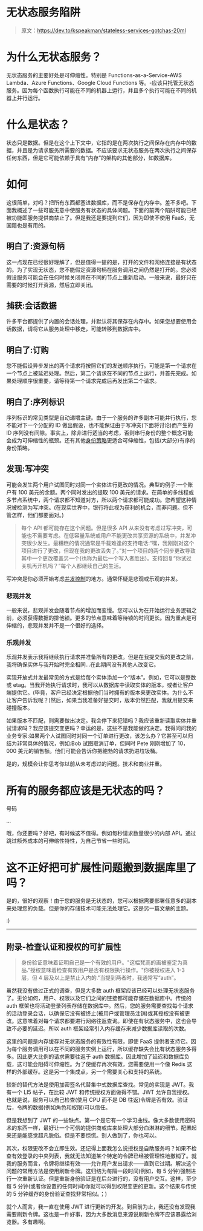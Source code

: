 # 无状态服务陷阱

> 原文：<https://dev.to/kspeakman/stateless-services-gotchas-20ml>

# 为什么无状态服务？

无状态服务的主要好处是可伸缩性。特别是 Functions-as-a-Service-AWS Lambda、Azure Functions、Google Cloud Functions 等。-应该只托管无状态服务。因为每个函数执行可能在不同的机器上运行，并且多个执行可能在不同的机器上并行运行。

# 什么是状态？

状态只是数据。但是在这个上下文中，它指的是在两次执行之间保存在内存中的数据，并且是为请求服务所需要的数据。不应该要求无状态服务在两次执行之间保存任何东西，但是它可能依赖于具有“内存”的架构的其他部分，如数据库。

# 如何

这很简单，对吗？把所有东西都塞进数据库，而不是保存在内存中。差不多吧。下面我概述了一些可能无意中使服务有状态的具体问题。下面的前两个陷阱可能已经被功能即服务提供商禁止了。但是我还是要提到它们，因为即使不使用 FaaS，无国籍也是有用的。

## 明白了:资源句柄

这一点现在已经很好理解了，但是值得一提的是，打开的文件和网络连接是有状态的。为了实现无状态，您不能假定资源句柄在服务调用之间仍然是打开的。您必须假设服务可能会在任何时候关闭并在不同的节点上重新启动。一般来说，最好只在需要的时候打开资源，然后立即关闭。

## 捕获:会话数据

许多平台都提供了内置的会话处理，并默认将其保存在内存中。如果您想要使用会话数据，请将它从服务处理中移走，可能转移到数据库中。

## 明白了:订购

您不能假设异步发出的两个请求将按照它们的发送顺序执行。可能是第一个请求在一个节点上被延迟处理。然后，第二个请求在不同的节点上运行，并首先完成。如果处理顺序很重要，请等待第一个请求完成后再发出第二个请求。

## 明白了:序列标识

序列标识的常见类型是自动递增主键。由于一个服务的许多副本可能并行执行，您不能对下一个分配的 ID 做出假设，也不能保证由于写冲突(下面将讨论)而产生的 ID 序列没有间隙。事实上，除非进行适当的考虑，否则串行身份的整个概念可能会成为可伸缩性的瓶颈。还有其他[身份策略](https://softwareengineering.stackexchange.com/questions/301620/why-do-some-prominent-web-sites-use-alphanumeric-strings-for-resource-ids-instea/301641#301641)更适合可伸缩性，包括(大部分)有序的身份策略。

## 发现:写冲突

可能会发生两个用户试图同时对同一个实体进行更改的情况。典型的例子:一个账户有 100 美元的余额。两个同时发出的提取 100 美元的请求。在简单的多线程或多节点系统中，两个请求都不知道对方，所以两个请求都可能成功。您希望这种情况被检测为写冲突。(在现实世界中，银行将此视为获利的机会，而非问题。但不管怎样，他们都要面对。)

> 每个 API 都可能存在这个问题。但是很多 API 从来没有考虑过写冲突，可能也不需要考虑。在低容量系统或用户不能更改共享资源的系统中，并发冲突很少发生。最糟糕的情况通常是千载难逢的支持电话:“嘿，我刚刚对这个项目进行了更改，但现在我的更改丢失了。”对一个项目的两个同步更改导致其中一个更改覆盖另一个(也称为最后一个写入者胜出)。支持回复“你试过关机再开机吗？”每个人都继续自己的生活。

写冲突是你必须开始考虑[并发控制](https://en.wikipedia.org/wiki/Concurrency_control)的地方。通常怀疑是悲观或乐观的并发。

### 悲观并发

一般来说，悲观并发会随着节点的增加而变慢。您可以认为在开始运行业务逻辑之前，必须获得数据的排他锁。更多的节点意味着等待锁的时间更长。因为重点是可伸缩的，悲观并发并不是一个很好的选择。

### 乐观并发

乐观并发表示我将继续执行请求并准备所有的更改。但是在我提交我的更改之前，我将确保实体与我开始时完全相同...在此期间没有其他人改变它。

实现开放式并发最常见的方式是给每个实体添加一个“版本”。例如，它可以是整数或 etag。当我开始执行请求时，我可以从数据库中读取实体的版本，或者让客户端提供它。(毕竟，客户已经决定根据他们当时拥有的版本来更改实体。为什么不让客户告诉我呢？)然后，如果当我准备好提交时，版本仍然匹配，我就用提交来碰撞版本。

如果版本不匹配，则需要做出决定。我会停下来犯错吗？我应该重新读取实体并重试请求吗？我应该提交变更吗？幸运的是，这些不是我能做的决定。我得问问我的业务专家:如果两个人试图同时对同一个订单进行更改，该怎么办？它甚至可以归结为非常具体的情况，例如:Bob 试图取消订单，但同时 Pete 刚刚增加了 10，000 美元的销售额。他们可能会告诉你把鲍勃的请求扔进垃圾桶。

是的，规模会让你思考你以前从未考虑过的问题。技术和商业并重。

# 所有的服务都应该是无状态的吗？

号码

...

哦，你还要吗？好吧，有时候这不值得。例如每秒请求数量很少的内部 API。通过跳过额外成本的可伸缩性特性，为自己节省一些时间。

# 这不正好把可扩展性问题搬到数据库里了吗？

是的，很好的观察！由于您的服务是无状态的，您可以根据需要部署任意多的副本来处理您的负载。但是你的存储技术可能无法处理它。这是另一篇文章的主题。

:)

* * *

## 附录-检查认证和授权的可扩展性

> 身份验证意味着证明自己是一个有效的用户。"这幅梵高的画被鉴定为真品."授权意味着检查有效用户是否有权限执行操作。"你被授权进入 1-3 层，但 4 层及以上是禁止入内的."当提到两者时，我通常写“auth”。

虽然我没有做过正式的调查，但是大多数 auth 框架应该已经可以处理无状态服务了。无论如何，用户、权限以及它们之间的链接都可能存储在数据库中。传统的 auth 框架也将活动登录列表存储在数据库中。然后，您的服务需要查找每个请求的活动登录会话，以确保它没有被终止(被用户或管理员注销)或其授权没有被更改。这意味着对每个请求都要进行网络往返查询。即使在有状态服务中，这也会导致不必要的延迟。所以 auth 框架经常引入内存缓存来减少数据库读取的次数。

这里的问题是内存缓存对无状态服务的有效性有限，即使 FaaS 提供者支持它。因为每个服务调用可以在不同的服务实例上运行，所以缓存缺失会比有状态服务多得多。因此更大比例的请求需要往返于 auth 数据库。因此增加了延迟和数据库负载，这可能会阻碍可伸缩性。为了使缓存再次有效，您需要使用一个像 Redis 这样的外部缓存。这是另一个集成点，另一个需要关心和支持的系统。

较新的替代方法是使用加密签名代替集中式数据库查找。常见的实现是 JWT。我有一个 LI5 帖子，在比较 JWT 和传统授权方面做得不错。JWT 允许自我授权。也就是说，服务可以自己检查(使用 CPU 而不是 DB 往返)令牌是否有效。验证后，令牌的数据(例如角色和权限)可以信任。

但是我想到了 JWT 的一些缺点。第一个是它有一个学习曲线。像大多数使用密码术的东西一样，最好让一个可信的提供商或库来处理大部分血淋淋的细节。配置起来还是能感觉超凡脱俗。但是不要惊慌。别人做到了，你也可以。

其次，权限更改不会立即生效。还记得上面我怎么说授权是自助服务吗？如果不检查有效登录的中央列表，我就无法知道某个特定的令牌已经被管理性地撤销了。就我的服务而言，令牌将继续有效——允许用户发出请求——直到它过期。解决这个问题的常用方法是使用刷新令牌。这归结为每隔一段时间(例如，每 5 分钟)强制进行一次重新认证。但是重新身份验证是在后台进行的，没有用户交互。这样，至少每 5 分钟(或者你设置的任何时间)你就可以得到权限变更的更新。这个结果与传统的 5 分钟缓存的身份验证查找非常相似。；)

就个人而言，我一直在使用 JWT 进行更新的开发。到目前为止，我还没有发现我需要刷新令牌。这也是一件好事，因为大多数消息来源说刷新令牌不应该暴露给浏览器。多有趣啊。